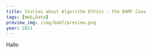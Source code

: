 ```yaml
---
title: Stories about Algorithm Ethics - the BAMF Case
tags: [Web,Data]
preview_img: /img/bamf/preview.png
year: 2021
---
```


Hallo
